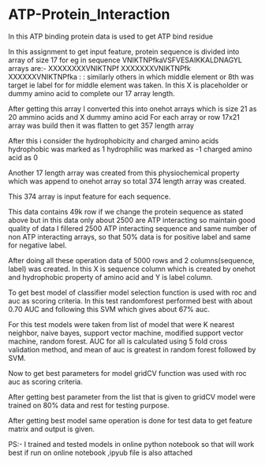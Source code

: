 # ATP-Protein_Interaction
In this ATP binding protein data is used to get ATP bind residue

In this assignment to get input feature, protein sequence is divided into array of size 17 
for eg in sequence VNIKTNPfkaVSFVESAIKKALDNAGYL
arrays are:-
XXXXXXXXVNIKTNPf
XXXXXXXVNIKTNPfk
XXXXXXVNIKTNPfka
:
:
similarly others 
in which middle element or 8th was target ie label for for middle element was taken.
In this X is placeholder or dummy amino acid to complete our 17 array length.

After getting this array I converted this into onehot arrays which is size 21 as 20 ammino acids and X dummy amino acid
For each array or row 17x21 array was build then it was flatten to get 357 length array

After this i consider the hydrophobicity and charged amino acids 
hydrophobic was marked as 1 
hydrophilic was marked as -1 
charged amino acid as 0

Another 17 length array was created from this physiochemical property which was append to onehot array so total 374 length array was created.

This 374 array is input feature for each sequence.

This data contains 49k row if we change the protein sequence as stated above but in this data only about 2500 are ATP interacting so maintain good quality of data I fillered 
2500 ATP interacting sequence and same number of non ATP interacting arrays, so that 50% data is for positive label and same for negative label.

After doing all these operation data of 5000 rows and 2 columns(sequence, label) was created.
In this X is sequence column which is created by onehot and hydrophobic property of amino acid 
and Y is label column.

To get best model of classifier model selection function is used with roc and auc as scoring criteria.
In this test randomforest performed best with about 0.70 AUC and following this SVM which gives about 67% auc.

For this test models were taken from list of model that were K nearest neighbor, naive bayes, support vector machine, modified support vector machine, random forest.
AUC for all is calculated using 5 fold cross validation method, and mean of auc is greatest in random forest followed by SVM.

Now to get best parameters for model gridCV function was used with roc auc as scoring criteria.

After getting best parameter from the list that is given to gridCV model were trained on 80% data and rest for testing purpose.

After getting best model same operation is done for test data to get feature matrix and output is given.




PS:- I trained and tested models in online python notebook so that will work best if run on online notebook ,ipyub file is also attached
